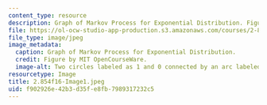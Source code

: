 ```yaml
---
content_type: resource
description: Graph of Markov Process for Exponential Distribution. Figure by MIT OpenCourseWare.
file: https://ol-ocw-studio-app-production.s3.amazonaws.com/courses/2-854-introduction-to-manufacturing-systems-fall-2016/f902926e42b3d35fe8fb7989317232c5_2.854f16-Image1.jpeg
file_type: image/jpeg
image_metadata:
  caption: Graph of Markov Process for Exponential Distribution.
  credit: Figure by MIT OpenCourseWare.
  image-alt: Two circles labeled as 1 and 0 connected by an arc labeled as u.
resourcetype: Image
title: 2.854f16-Image1.jpeg
uid: f902926e-42b3-d35f-e8fb-7989317232c5
---
```


